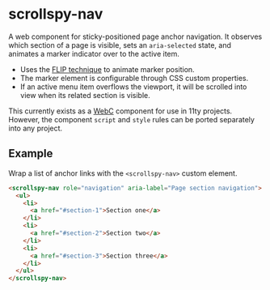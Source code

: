 # scrollspy-nav

A web component for sticky-positioned page anchor navigation. It observes which section of a page is visible, sets an `aria-selected` state, and animates a marker indicator over to the active item.

- Uses the [FLIP technique](https://css-tricks.com/animating-layouts-with-the-flip-technique/) to animate marker position.
- The marker element is configurable through CSS custom properties.
- If an active menu item overflows the viewport, it will be scrolled into view when its related section is visible.

This currently exists as a [WebC](https://www.11ty.dev/docs/languages/webc/) component for use in 11ty projects. However, the component `script` and `style` rules can be ported separately into any project.

## Example

Wrap a list of anchor links with the `<scrollspy-nav>` custom element.

```html
<scrollspy-nav role="navigation" aria-label="Page section navigation">
  <ul>
    <li>
      <a href="#section-1">Section one</a>
    </li>
    <li>
      <a href="#section-2">Section two</a>
    </li>
    <li>
      <a href="#section-3">Section three</a>
    </li>
  </ul>
</scrollspy-nav>
```
